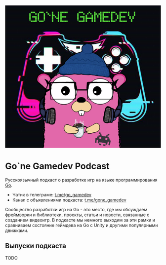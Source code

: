 <head><title>GG Podcast</title></head>

![logo](logo.png)

# Go`ne Gamedev Podcast

Русскоязычный подкаст о разработке игр на языке программирования [Go](https://go.dev/).

* Чатик в телеграме: [t.me/go_gamedev](https://t.me/go_gamedev)
* Канал с объявлениями подкаста: [t.me/gone_gamedev](https://t.me/gone_gamedev)

Сообщество разработки игр на Go - это место, где мы обсуждаем фреймворки и библиотеки, проекты, статьи и новости, связанные с созданием видеоигр. В подкасте мы немного выходим за эти рамки и сравниваем состояние геймдева на Go с Unity и другими популярными движками. 

## Выпуски подкаста

TODO
